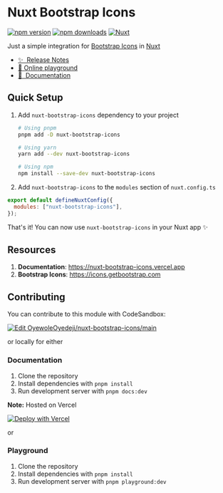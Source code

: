 # Nuxt Bootstrap Icons

[![npm version][npm-version-src]][npm-version-href]
[![npm downloads][npm-downloads-src]][npm-downloads-href]
[![Nuxt][nuxt-src]][nuxt-href]

Just a simple integration for [Bootstrap Icons](https://icons.getbootstrap.com) in [Nuxt](https://nuxt.com)

- [✨ &nbsp;Release Notes](https://nuxt-bootstrap-icons.vercel.app/release-notes)
- [🏀 Online playground][playground-href]
- [📖 &nbsp;Documentation](https://nuxt-bootstrap-icons.vercel.app)

## Quick Setup

1. Add `nuxt-bootstrap-icons` dependency to your project

   ```bash
   # Using pnpm
   pnpm add -D nuxt-bootstrap-icons

   # Using yarn
   yarn add --dev nuxt-bootstrap-icons

   # Using npm
   npm install --save-dev nuxt-bootstrap-icons
   ```

2. Add `nuxt-bootstrap-icons` to the `modules` section of `nuxt.config.ts`

```js
export default defineNuxtConfig({
  modules: ["nuxt-bootstrap-icons"],
});
```

That's it! You can now use `nuxt-bootstrap-icons` in your Nuxt app ✨

## Resources

1. **Documentation**: <https://nuxt-bootstrap-icons.vercel.app>
2. **Bootstrap Icons**: <https://icons.getbootstrap.com>

## Contributing

You can contribute to this module with CodeSandbox:

[![Edit OyewoleOyedeji/nuxt-bootstrap-icons/main][playground-src]][playground-href]

or locally for either

### Documentation

1. Clone the repository
2. Install dependencies with `pnpm install`
3. Run development server with `pnpm docs:dev`

**Note:** Hosted on Vercel

[![Deploy with Vercel][vercel-src]][vercel-href]

or

### Playground

1. Clone the repository
2. Install dependencies with `pnpm install`
3. Run development server with `pnpm playground:dev`

<!-- Badges -->

[npm-version-src]: https://img.shields.io/npm/v/nuxt-bootstrap-icons/latest.svg?style=flat&colorA=18181B&colorB=28CF8D
[npm-version-href]: https://npmjs.com/package/nuxt-bootstrap-icons
[npm-downloads-src]: https://img.shields.io/npm/dm/nuxt-bootstrap-icons.svg?style=flat&colorA=18181B&colorB=28CF8D
[npm-downloads-href]: https://npmjs.com/package/nuxt-bootstrap-icons
[nuxt-src]: https://img.shields.io/badge/Nuxt-18181B?logo=nuxt.js
[nuxt-href]: https://nuxt.com
[playground-src]: https://codesandbox.io/static/img/play-codesandbox.svg
[playground-href]: https://codesandbox.io/p/github/OyewoleOyedeji/nuxt-bootstrap-icons/main?embed=1&file=%2Fplayground%2Fapp.vue&showConsole=true
[vercel-src]: https://vercel.com/button
[vercel-href]: https://vercel.com/new/clone?repository-url=https%3A%2F%2Fgithub.com%2FOyewoleOyedeji%2Fnuxt-bootstrap-icons

